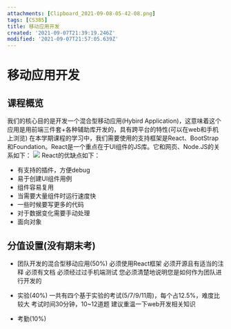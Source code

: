 ```yaml
---
attachments: [Clipboard_2021-09-08-05-42-08.png]
tags: [CS385]
title: 移动应用开发
created: '2021-09-07T21:39:19.246Z'
modified: '2021-09-07T21:57:05.639Z'
---
```


# 移动应用开发
## 课程概览
我们的核心目的是开发一个混合型移动应用(Hybird Application)，这意味着这个应用是用前端三件套+各种辅助库开发的，具有跨平台的特性(可以在web和手机上浏览)
在本学期课程的学习中，我们需要使用的支持框架是React、BootStrap和Foundation。React是一个重点在于UI组件的JS库。它和网页、Node.JS的关系如下：
![](@attachment/Clipboard_2021-09-08-05-42-08.png)
React的优缺点如下：
- 有支持的插件，方便debug
- 易于创建UI组件用例
- 组件容易复用
- 当需要大量组件时运行速度快
- 一些时候要写更多的代码
- 对于数据变化需要手动处理
- 面向对象

## 分值设置(没有期末考)
- 团队开发的混合型移动应用(50%)
必须使用React框架
必须开源且有适当的注释
必须有文档
必须经过过手机端测试
您必须清楚地说明您是如何作为团队进行开发的

- 实验(40%)
一共有四个基于实验的考试(5/7/9/11周)，每个占12.5%，难度比较大
考试时间30分钟，10~12道题
建议重温一下web开发相关知识

- 考勤(10%)
